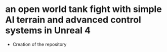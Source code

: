 # an open world tank fight with simple AI terrain and advanced control systems in Unreal 4

* Creation of the repository

